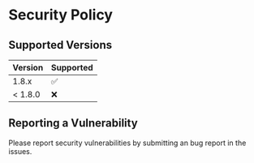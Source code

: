 # Security Policy

## Supported Versions

| Version | Supported          |
| ------- | ------------------ |
| 1.8.x   | :white_check_mark: |
| < 1.8.0   | :x:                |

## Reporting a Vulnerability

Please report security vulnerabilities by submitting an bug report in the issues.  
